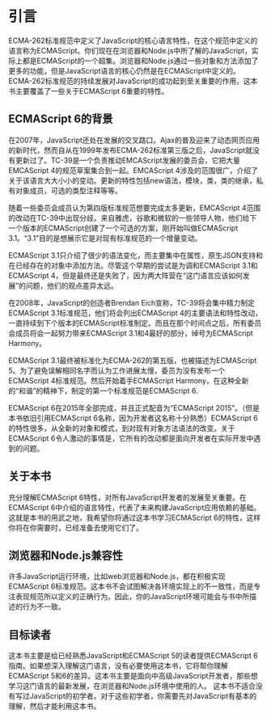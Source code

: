 # 引言
ECMA-262标准规范中定义了JavaScript的核心语言特性，在这个规范中定义的语言称为ECMAScript。你们现在在浏览器和Node.js中所了解的JavaScript，实际上都是ECMAScript的一个超集。浏览器和Node.js通过一些对象和方法添加了更多的功能，但是JavaScript语言的核心仍然是在ECMAScript中定义的。ECMA-262标准规范的持续发展对JavaScript的成功起到至关重要的作用，这本书主要覆盖了一些关于ECMAScript 6重要的特性。
## ECMAScript 6的背景
在2007年，JavaScript还处在发展的交叉路口。Ajax的普及迎来了动态网页应用的新时代，然而自从在1999年发布ECMA-262标准第三版之后，JavaScript就没有更新过了。TC-39是一个负责推动EMCAScript发展的委员会，它把大量EMCAScript 4的规范草案集合到一起。EMCAScript 4涉及的范围很广，介绍了关于该语言大大小小的变动。更新的特性包括new语法，模块，类，类的继承，私有对象成员，可选的类型注释等等。

随着一些委员会成员认为第四版标准规范想要完成太多更新，EMCAScript 4范围的改动在TC-39中出现分歧。来自雅虎，谷歌和微软的一些领导人物，他们给下一个版本的ECMAScript创建了一个可选的方案，刚开始叫做ECMAScript 3.1。“3.1”目的是想展示它是对现有标准规范的一个增量变动。

ECMAScript 3.1只介绍了很少的语法变化，而主要集中在属性，原生JSON支持和在已经存在的对象中添加方法。尽管这个早期的尝试是为调和ECMAScript 3.1和ECMAScript 4，但是最终还是失败了，因为两大阵营在“这门语言应该如何发展”的问题，他们的观点差异太远。

在2008年，JavaScript的创造者Brendan Eich宣称，TC-39将会集中精力制定ECMAScript 3.1标准规范，他们将会列出ECMAScript 4的主要语法和特性改动，一直持续到下个版本的ECMAScript标准制定。而且在那个时间点之后，所有委员会成员将会一起努力带来ECMAScript 3.1和4最好的部分，绰号为ECMAScript Harmony。

ECMAScript 3.1最终被标准化为ECMA-262的第五版，也被描述为ECMAScript 5。为了避免误解相同名字而认为工作进展太慢，委员为没有发布一个ECMAScript 4标准规范。然后开始着手ECMAScript Harmony，在这种全新的“和谐”的精神下，制定的第一个标准规范是ECMAScript 6.

ECMAScript 6在2015年全部完成，并且正式配音为“ECMAScript 2015”。（但是本书依旧引用ECMAScript 6名称，因为开发者这名称十分熟悉）ECMAScript 6的特性很多，从全新的对象和模式，到对现有对象方法语法的改变。关于ECMAScript 6令人激动的事情是，它所有的改动都是面向开发者在实际开发中遇到的问题。

## 关于本书
充分理解ECMAScript 6特性，对所有JavaScript开发者的发展至关重要。在ECMAScript 6中介绍的语言特性，代表了未来构建JavaScript应用依赖的基础。这就是本书的用武之地，我希望你将通过这本书学习ECMAScript 6的特性，这样你将在你需要时，已经准备去使用它们了。

## 浏览器和Node.js兼容性
许多JavaScript运行环境，比如web浏览器和Node.js，都在积极实现ECMAScript 6标准规范。这本书不会试图解决各环境实现上的不一致性，而是专注表现规范所以定义的正确行为。因此，你的JavaScript环境可能会与书中所描述的行为不一致。

## 目标读者
这本书主要是给已经熟悉JavaScript和ECMAScript 5的读者提供ECMAScript 6指南。如果想深入理解这门语言，没有必要使用这本书，它将帮你理解ECMAScript 5和6的差异。这本书主要是面向中高级JavaScript开发者，那些想学习这门语言的最新发展，在浏览器和Node.js环境中使用的人。
这本书不适合没有写过JavaScript的初学者。对于这些初学者，你需要先对JavaScript有基本的理解，然后才能利用这本书。
